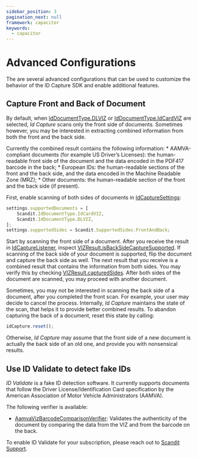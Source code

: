 ```yaml
---
sidebar_position: 3
pagination_next: null
framework: capacitor
keywords:
  - capacitor
---
```


# Advanced Configurations

The are several advanced configurations that can be used to customize the behavior of the ID Capture SDK and enable additional features.

## Capture Front and Back of Document

By default, when [IdDocumentType.DLVIZ](https://docs.scandit.com/data-capture-sdk/capacitor/id-capture/api/id-document-type.html#value-scandit.datacapture.id.IdDocumentType.DlViz) or [IdDocumentType.IdCardVIZ](https://docs.scandit.com/data-capture-sdk/capacitor/id-capture/api/id-document-type.html#value-scandit.datacapture.id.IdDocumentType.IdCardViz) are selected, _Id Capture_ scans only the front side of documents. Sometimes however, you may be interested in extracting combined information from both the front and the back side.

Currently the combined result contains the following information: \* AAMVA-compliant documents (for example US Driver’s Licenses): the human-readable front side of the document and the data encoded in the PDF417 barcode in the back; \* European IDs: the human-readable sections of the front and the back side, and the data encoded in the Machine Readable Zone (MRZ); \* Other documents: the human-readable section of the front and the back side (if present).

First, enable scanning of both sides of documents in [IdCaptureSettings](https://docs.scandit.com/data-capture-sdk/capacitor/id-capture/api/id-capture-settings.html#class-scandit.datacapture.id.IdCaptureSettings):

```js
settings.supportedDocuments = [
	Scandit.IdDocumentType.IdCardVIZ,
	Scandit.IdDocumentType.DLVIZ,
];
settings.supportedSides = Scandit.SupportedSides.FrontAndBack;
```

Start by scanning the front side of a document. After you receive the result in [IdCaptureListener](https://docs.scandit.com/data-capture-sdk/capacitor/id-capture/api/id-capture-listener.html#interface-scandit.datacapture.id.IIdCaptureListener), inspect [VIZResult.isBackSideCaptureSupported](https://docs.scandit.com/data-capture-sdk/capacitor/id-capture/api/viz-result.html#property-scandit.datacapture.id.VizResult.IsBackSideCaptureSupported). If scanning of the back side of your document is supported, flip the document and capture the back side as well. The next result that you receive is a combined result that contains the information from both sides. You may verify this by checking [VIZResult.capturedSides](https://docs.scandit.com/data-capture-sdk/capacitor/id-capture/api/viz-result.html#property-scandit.datacapture.id.VizResult.CapturedSides). After both sides of the document are scanned, you may proceed with another document.

Sometimes, you may not be interested in scanning the back side of a document, after you completed the front scan. For example, your user may decide to cancel the process. Internally, _Id Capture_ maintains the state of the scan, that helps it to provide better combined results. To abandon capturing the back of a document, reset this state by calling:

```js
idCapture.reset();
```

Otherwise, _Id Capture_ may assume that the front side of a new document is actually the back side of an old one, and provide you with nonsensical results.

## Use ID Validate to detect fake IDs

_ID Validate_ is a fake ID detection software. It currently supports documents that follow the Driver License/Identification Card specification by the American Association of Motor Vehicle Administrators (AAMVA).

The following verifier is available:

- [AamvaVizBarcodeComparisonVerifier](https://docs.scandit.com/data-capture-sdk/capacitor/id-capture/api/aamva-viz-barcode-comparison-verifier.html#class-scandit.datacapture.id.AamvaVizBarcodeComparisonVerifier): Validates the authenticity of the document by comparing the data from the VIZ and from the barcode on the back.

To enable ID Validate for your subscription, please reach out to [Scandit Support](mailto:support@scandit.com).
